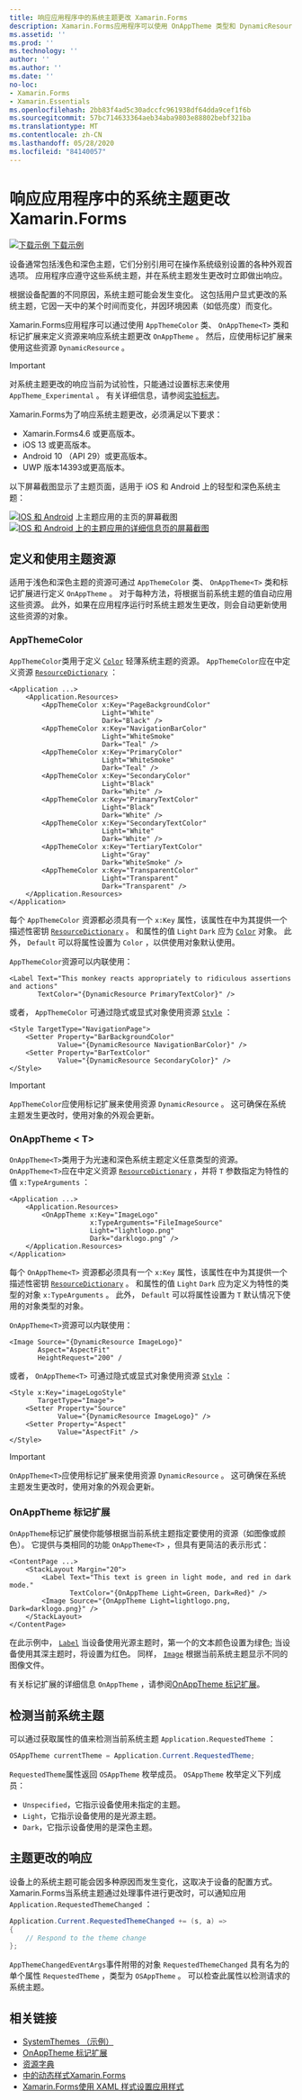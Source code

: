 ```yaml
---
title: 响应应用程序中的系统主题更改 Xamarin.Forms
description: Xamarin.Forms应用程序可以使用 OnAppTheme 类型和 DynamicResource 标记扩展对操作系统主题更改做出响应。
ms.assetid: ''
ms.prod: ''
ms.technology: ''
author: ''
ms.author: ''
ms.date: ''
no-loc:
- Xamarin.Forms
- Xamarin.Essentials
ms.openlocfilehash: 2bb83f4ad5c30adccfc961938df64dda9cef1f6b
ms.sourcegitcommit: 57bc714633364aeb34aba9803e88802bebf321ba
ms.translationtype: MT
ms.contentlocale: zh-CN
ms.lasthandoff: 05/28/2020
ms.locfileid: "84140057"
---
```

# <a name="respond-to-system-theme-changes-in-xamarinforms-applications"></a>响应应用程序中的系统主题更改 Xamarin.Forms

[![下载示例](~/media/shared/download.png) 下载示例](https://docs.microsoft.com/samples/xamarin/xamarin-forms-samples/userinterface-systemthemesdemo/)

设备通常包括浅色和深色主题，它们分别引用可在操作系统级别设置的各种外观首选项。 应用程序应遵守这些系统主题，并在系统主题发生更改时立即做出响应。

根据设备配置的不同原因，系统主题可能会发生变化。 这包括用户显式更改的系统主题，它因一天中的某个时间而变化，并因环境因素（如低亮度）而变化。

Xamarin.Forms应用程序可以通过使用 `AppThemeColor` 类、 `OnAppTheme<T>` 类和标记扩展来定义资源来响应系统主题更改 `OnAppTheme` 。 然后，应使用标记扩展来使用这些资源 `DynamicResource` 。

> [!IMPORTANT]
> 对系统主题更改的响应当前为试验性，只能通过设置标志来使用 `AppTheme_Experimental` 。 有关详细信息，请参阅[实验标志](~/xamarin-forms/internals/experimental-flags.md)。

Xamarin.Forms为了响应系统主题更改，必须满足以下要求：

- Xamarin.Forms4.6 或更高版本。
- iOS 13 或更高版本。
- Android 10 （API 29）或更高版本。
- UWP 版本14393或更高版本。

以下屏幕截图显示了主题页面，适用于 iOS 和 Android 上的轻型和深色系统主题：

[![IOS 和 Android](system-theme-changes-images/main-page-both-themes.png "主题应用的主页")](system-theme-changes-images/main-page-both-themes-large.png#lightbox "主题应用的主页") 
 上主题应用的主页的屏幕截图[ ![IOS 和 Android 上的主题应用的详细信息页的屏幕截图](system-theme-changes-images/detail-page-both-themes.png "主题应用的详细信息页")](system-theme-changes-images/detail-page-both-themes-large.png#lightbox "主题应用的详细信息页")

## <a name="define-and-consume-theme-resources"></a>定义和使用主题资源

适用于浅色和深色主题的资源可通过 `AppThemeColor` 类、 `OnAppTheme<T>` 类和标记扩展进行定义 `OnAppTheme` 。 对于每种方法，将根据当前系统主题的值自动应用这些资源。 此外，如果在应用程序运行时系统主题发生更改，则会自动更新使用这些资源的对象。

### <a name="appthemecolor"></a>AppThemeColor

`AppThemeColor`类用于定义 [`Color`](xref:Xamarin.Forms.Color) 轻薄系统主题的资源。 `AppThemeColor`应在中定义资源 [`ResourceDictionary`](xref:Xamarin.Forms.ResourceDictionary) ：

```xaml
<Application ...>
    <Application.Resources>
        <AppThemeColor x:Key="PageBackgroundColor"
                       Light="White"
                       Dark="Black" />
        <AppThemeColor x:Key="NavigationBarColor"
                       Light="WhiteSmoke"
                       Dark="Teal" />
        <AppThemeColor x:Key="PrimaryColor"
                       Light="WhiteSmoke"
                       Dark="Teal" />
        <AppThemeColor x:Key="SecondaryColor"
                       Light="Black"
                       Dark="White" />
        <AppThemeColor x:Key="PrimaryTextColor"
                       Light="Black"
                       Dark="White" />
        <AppThemeColor x:Key="SecondaryTextColor"
                       Light="White"
                       Dark="White" />
        <AppThemeColor x:Key="TertiaryTextColor"
                       Light="Gray"
                       Dark="WhiteSmoke" />
        <AppThemeColor x:Key="TransparentColor"
                       Light="Transparent"
                       Dark="Transparent" />
    </Application.Resources>
</Application>
```

每个 `AppThemeColor` 资源都必须具有一个 `x:Key` 属性，该属性在中为其提供一个描述性密钥 [`ResourceDictionary`](xref:Xamarin.Forms.ResourceDictionary) 。 和属性的值 `Light` `Dark` 应为 [`Color`](xref:Xamarin.Forms.Color) 对象。 此外， `Default` 可以将属性设置为 `Color` ，以供使用对象默认使用。

`AppThemeColor`资源可以内联使用：

```xaml
<Label Text="This monkey reacts appropriately to ridiculous assertions and actions"
       TextColor="{DynamicResource PrimaryTextColor}" />
```

或者， `AppThemeColor` 可通过隐式或显式对象使用资源 [`Style`](xref:Xamarin.Forms.Style) ：

```xaml
<Style TargetType="NavigationPage">
    <Setter Property="BarBackgroundColor"
            Value="{DynamicResource NavigationBarColor}" />
    <Setter Property="BarTextColor"
            Value="{DynamicResource SecondaryColor}" />
</Style>
```

> [!IMPORTANT]
> `AppThemeColor`应使用标记扩展来使用资源 `DynamicResource` 。 这可确保在系统主题发生更改时，使用对象的外观会更新。

### <a name="onappthemelttgt"></a>OnAppTheme &lt; T&gt;

`OnAppTheme<T>`类用于为光速和深色系统主题定义任意类型的资源。 `OnAppTheme<T>`应在中定义资源 [`ResourceDictionary`](xref:Xamarin.Forms.ResourceDictionary) ，并将 `T` 参数指定为特性的值 `x:TypeArguments` ：

```xaml
<Application ...>
    <Application.Resources>
        <OnAppTheme x:Key="ImageLogo"
                    x:TypeArguments="FileImageSource"
                    Light="lightlogo.png"
                    Dark="darklogo.png" />
    </Application.Resources>
</Application>
```

每个 `OnAppTheme<T>` 资源都必须具有一个 `x:Key` 属性，该属性在中为其提供一个描述性密钥 [`ResourceDictionary`](xref:Xamarin.Forms.ResourceDictionary) 。 和属性的值 `Light` `Dark` 应为定义为特性的类型的对象 `x:TypeArguments` 。 此外， `Default` 可以将属性设置为 `T` 默认情况下使用的对象类型的对象。

`OnAppTheme<T>`资源可以内联使用：

```xaml
<Image Source="{DynamicResource ImageLogo}"
       Aspect="AspectFit"
       HeightRequest="200" /
```

或者， `OnAppTheme<T>` 可通过隐式或显式对象使用资源 [`Style`](xref:Xamarin.Forms.Style) ：

```xaml
<Style x:Key="imageLogoStyle"
       TargetType="Image">
    <Setter Property="Source"
            Value="{DynamicResource ImageLogo}" />
    <Setter Property="Aspect"
            Value="AspectFit" />
</Style>
```

> [!IMPORTANT]
> `OnAppTheme<T>`应使用标记扩展来使用资源 `DynamicResource` 。 这可确保在系统主题发生更改时，使用对象的外观会更新。

### <a name="onapptheme-markup-extension"></a>OnAppTheme 标记扩展

`OnAppTheme`标记扩展使你能够根据当前系统主题指定要使用的资源（如图像或颜色）。 它提供与类相同的功能 `OnAppTheme<T>` ，但具有更简洁的表示形式：

```xaml
<ContentPage ...>
    <StackLayout Margin="20">
        <Label Text="This text is green in light mode, and red in dark mode."
               TextColor="{OnAppTheme Light=Green, Dark=Red}" />
        <Image Source="{OnAppTheme Light=lightlogo.png, Dark=darklogo.png}" />
    </StackLayout>
</ContentPage>
```

在此示例中， [`Label`](xref:Xamarin.Forms.Label) 当设备使用光源主题时，第一个的文本颜色设置为绿色; 当设备使用其深主题时，将设置为红色。 同样， [`Image`](xref:Xamarin.Forms.Image) 根据当前系统主题显示不同的图像文件。

有关标记扩展的详细信息 `OnAppTheme` ，请参阅[OnAppTheme 标记扩展](~/xamarin-forms/xaml/markup-extensions/consuming.md#onapptheme-markup-extension)。

## <a name="detect-the-current-system-theme"></a>检测当前系统主题

可以通过获取属性的值来检测当前系统主题 `Application.RequestedTheme` ：

```csharp
OSAppTheme currentTheme = Application.Current.RequestedTheme;
```

`RequestedTheme`属性返回 `OSAppTheme` 枚举成员。 `OSAppTheme` 枚举定义下列成员：

- `Unspecified`，它指示设备使用未指定的主题。
- `Light`，它指示设备使用的是光源主题。
- `Dark`，它指示设备使用的是深色主题。

## <a name="react-to-theme-changes"></a>主题更改的响应

设备上的系统主题可能会因多种原因而发生变化，这取决于设备的配置方式。 Xamarin.Forms当系统主题通过处理事件进行更改时，可以通知应用 `Application.RequestedThemeChanged` ：

```csharp
Application.Current.RequestedThemeChanged += (s, a) =>
{
    // Respond to the theme change
};
```

`AppThemeChangedEventArgs`事件附带的对象 `RequestedThemeChanged` 具有名为的单个属性 `RequestedTheme` ，类型为 `OSAppTheme` 。 可以检查此属性以检测请求的系统主题。

## <a name="related-links"></a>相关链接

- [SystemThemes （示例）](https://docs.microsoft.com/samples/xamarin/xamarin-forms-samples/userinterface-systemthemesdemo/)
- [OnAppTheme 标记扩展](~/xamarin-forms/xaml/markup-extensions/consuming.md#onapptheme-markup-extension)
- [资源字典](~/xamarin-forms/xaml/resource-dictionaries.md)
- [中的动态样式Xamarin.Forms](~/xamarin-forms/user-interface/styles/xaml/dynamic.md)
- [Xamarin.Forms使用 XAML 样式设置应用样式](~/xamarin-forms/user-interface/styles/xaml/index.md)
